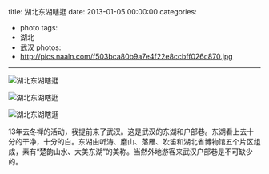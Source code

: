 title: 湖北东湖瞎逛
date: 2013-01-05 00:00:00
categories:
- photo
tags:
- 湖北
- 武汉
photos:
- http://pics.naaln.com/f503bca80b9a7e4f22e8ccbff026c870.jpg
---

![湖北东湖瞎逛](http://pics.naaln.com/4113ab0737a1baa16456c94691804077.jpg)

![湖北东湖瞎逛](http://pics.naaln.com/692455c3558b0f4b8087255295ed104c.jpg)

![湖北东湖瞎逛](http://pics.naaln.com/809e5f9cdb31bfa32040efc24251695f.jpg)

13年去冬禅的活动，我提前来了武汉。这是武汉的东湖和户部巷。东湖看上去十分的干净，十分的白。东湖由听涛、磨山、落雁、吹笛和湖北省博物馆五个片区组成，素有“楚韵山水、大美东湖”的美称。当然外地游客来武汉户部巷是不可缺少的。